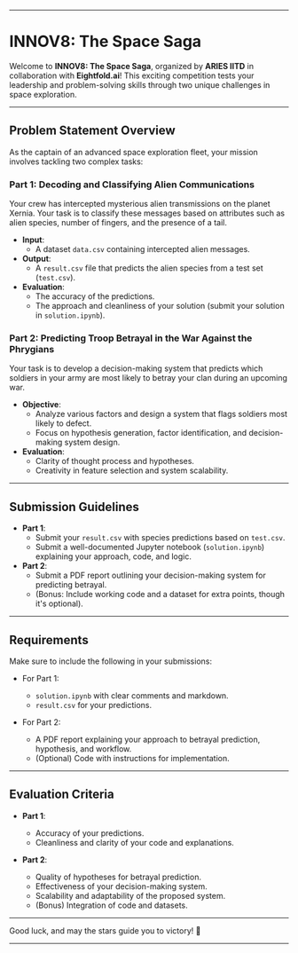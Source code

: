 
---

# INNOV8: The Space Saga

Welcome to **INNOV8: The Space Saga**, organized by **ARIES IITD** in collaboration with **Eightfold.ai**! This exciting competition tests your leadership and problem-solving skills through two unique challenges in space exploration.

---

## Problem Statement Overview

As the captain of an advanced space exploration fleet, your mission involves tackling two complex tasks:

### Part 1: Decoding and Classifying Alien Communications

Your crew has intercepted mysterious alien transmissions on the planet Xernia. Your task is to classify these messages based on attributes such as alien species, number of fingers, and the presence of a tail.

- **Input**: 
  - A dataset `data.csv` containing intercepted alien messages.
- **Output**: 
  - A `result.csv` file that predicts the alien species from a test set (`test.csv`).
- **Evaluation**: 
  - The accuracy of the predictions.
  - The approach and cleanliness of your solution (submit your solution in `solution.ipynb`).

### Part 2: Predicting Troop Betrayal in the War Against the Phrygians

Your task is to develop a decision-making system that predicts which soldiers in your army are most likely to betray your clan during an upcoming war. 

- **Objective**: 
  - Analyze various factors and design a system that flags soldiers most likely to defect.
  - Focus on hypothesis generation, factor identification, and decision-making system design.
- **Evaluation**: 
  - Clarity of thought process and hypotheses.
  - Creativity in feature selection and system scalability.

---

## Submission Guidelines

- **Part 1**: 
  - Submit your `result.csv` with species predictions based on `test.csv`.
  - Submit a well-documented Jupyter notebook (`solution.ipynb`) explaining your approach, code, and logic.
- **Part 2**: 
  - Submit a PDF report outlining your decision-making system for predicting betrayal. 
  - (Bonus: Include working code and a dataset for extra points, though it's optional).

---

## Requirements

Make sure to include the following in your submissions:

- For Part 1:
  - `solution.ipynb` with clear comments and markdown.
  - `result.csv` for your predictions.

- For Part 2:
  - A PDF report explaining your approach to betrayal prediction, hypothesis, and workflow.
  - (Optional) Code with instructions for implementation.

---

## Evaluation Criteria

- **Part 1**:
  - Accuracy of your predictions.
  - Cleanliness and clarity of your code and explanations.
  
- **Part 2**:
  - Quality of hypotheses for betrayal prediction.
  - Effectiveness of your decision-making system.
  - Scalability and adaptability of the proposed system.
  - (Bonus) Integration of code and datasets.

---

Good luck, and may the stars guide you to victory! 🌌

--- 

